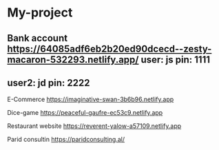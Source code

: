 # My-project

Bank account
https://64085adf6eb2b20ed90dcecd--zesty-macaron-532293.netlify.app/
user: js 
pin: 1111
--------
user2: jd
pin: 2222
---------

E-Commerce 
https://imaginative-swan-3b6b96.netlify.app

Dice-game
https://peaceful-gaufre-ec53c9.netlify.app

Restaurant website
https://reverent-yalow-a57109.netlify.app

Parid consultin
https://paridconsulting.al/

